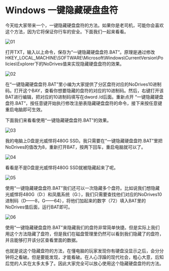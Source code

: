 
# Windows 一键隐藏硬盘盘符

今天给大家带来一个，一键隐藏硬盘盘符的方法。如果你是老司机，可能你会喜欢这个方法，因为它将保证你行车的安全。下面我们一起来看看。

![01](https://pic2.zhimg.com/80/v2-9dac769f377dcd8dc38f05f154b79919_720w.webp)

打开TXT，输入以上命令，保存为“一键隐藏硬盘盘符.BAT”。原理是通过修改HKEY_LOCAL_MACHINE\SOFTWARE\Microsoft\Windows\CurrentVersion\Policies\Explorer下的NoDrives值来实现隐藏硬盘盘符的效果。

![02](https://pic1.zhimg.com/80/v2-8d13a53424da006bce72b5ae3e92701c_720w.webp)

在“一键隐藏硬盘盘符.BAT”里小编为大家提供了分区盘符对应的NoDrives10进制码。打开这个BAY，查看你想要隐藏的盘符的对应的10进制码。然后，右键打开该BAT进行编辑，把对应的10进制码填写在dword /d后面。重新点开 “一键隐藏硬盘盘符.BAT”，按任意键开始执行修改注册表隐藏硬盘盘符的命令，接下来按任意键重启电脑即可生效。

下面我们来看看使用“一键隐藏硬盘盘符.BAT”的效果。

![03](https://pic1.zhimg.com/80/v2-f0a97b91891867c736a3942f1a882134_720w.webp)

我的电脑上D盘是光威悍将480G SSD。我只需要在“一键隐藏硬盘盘符.BAT”里把NoDrives的值改为8，重新打开BAT，按两下回车，重启电脑就可以了。

![04](https://pic2.zhimg.com/80/v2-e8c54aeda3d8ca693c199aa204989611_720w.webp)

看看是不是D盘是光威悍将480G SSD就被隐藏起来了呢。

![05](https://pic3.zhimg.com/80/v2-9f2a45304d67adce3ad0e59675d6944e_720w.webp)

使用“一键隐藏硬盘盘符.BAT”我们还可以一次隐藏多个盘符。比如说我们想隐藏光威悍将480G（D:）和凤凰系统（G:），我们只需要查找他们对应的NoDrives10进制码（D——8，G——64），将他们加起来的数字（72）填入BAT里的NoDrives值后面，运行BAT即可。

![06](https://pic1.zhimg.com/80/v2-69d7bc9d4a633b3bbbdb7e38325ad8b4_720w.webp)

使用“一键隐藏硬盘盘符.BAT”来隐藏我们的盘符非常简单快捷。但是实际上我们用这个方法隐藏了盘符，但是我们在磁盘管理里仍然可以看到我们隐藏了的盘符，并且能够打开该分区查看里面的数据。

也就是说这个隐藏盘符的方法，在懂电脑的玩家发现你有硬盘没显示之后，会分分钟将之看破。但是要能发现，才能看破。在人心浮躁的现代社会，粗心大意，后知后觉的人实在太多太多了。因此大家完全可以放心使用这个隐藏硬盘盘符的方法。